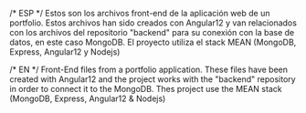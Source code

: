 /* ESP */ Estos son los archivos front-end de la aplicación web de un portfolio. Estos archivos han sido creados con Angular12 y van relacionados con los archivos del repositorio "backend" para su conexión con la base de datos, en este caso MongoDB. El proyecto utiliza el stack MEAN (MongoDB, Express, Angular12 y Nodejs)

/* EN */ Front-End files from a portfolio application. These files have been created with Angular12 and the project works with the "backend" repository in order to connect it to the MongoDB. Thes project use the MEAN stack (MongoDB, Express, Angular12 & Nodejs)
